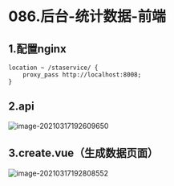 # 086.后台-统计数据-前端

## 1.配置nginx

```
location ~ /staservice/ {           
    proxy_pass http://localhost:8008;
}
```

## 2.api

![image-20210317192609650](https://raw.githubusercontent.com/TWDH/Leetcode-From-Zero/pictures/img/image-20210317192609650.png)

## 3.create.vue（生成数据页面）

![image-20210317192808552](https://raw.githubusercontent.com/TWDH/Leetcode-From-Zero/pictures/img/image-20210317192808552.png)